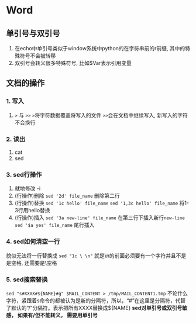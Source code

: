 # Word

## 单引号与双引号
1. 在echo中单引号类似于window系统中python的在字符串前的r前缀, 其中的特殊符号不会被转移
2. 双引号会转义很多特殊符号, 比如$Var表示引用变量

## 文档的操作

### 1. 写入
1. `>` 与 `>>`
`>`将字符数据覆盖将写入的文件
`>>`会在文档中继续写入, 新写入的字符不会换行

### 2. 读出
1. cat
2. sed


### 3. sed行操作
1. 就地修改 -i 
2. (行操作)删除 `sed '2d' file_name` 删除第二行
3. (行操作)替换 `sed '1c hello' file_name` 
`sed '1,3c hello' file_name` 将1-3行用hello替换
4. (行操作)插入 `sed '3a new-line' file_name` 在第三行下插入新行`new-line`
`sed '$a yes' file_name`  尾行插入

### 4. sed如何清空一行
貌似无法将一行替换成
`sed "1c \ \n"` 就是\n的前面必须要有一个字符并且不是是空格, 还需要是\空格

### 5. sed搜索替换
`sed "s#XXXX#${NAME}#g" $MAIL_CONTENT > /tmp/MAIL_CONTENT1.tmp`
不论什么字符，紧跟着s命令的都被认为是新的分隔符，所以，“#”在这里是分隔符，代替了默认的“/”分隔符。表示把所有XXXX替换成${NAME}
<b>sed对单引号或双引号敏感， 如果有/但不能转义， 需要用单引号</b>